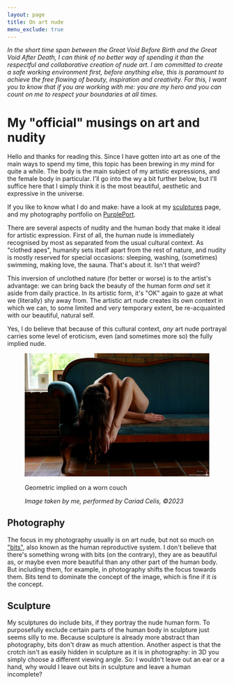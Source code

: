 ```yaml
---
layout: page
title: On art nude
menu_exclude: true
---
```


_In the short time span between the Great Void Before Birth and the Great Void After Death, I can think of no better
way of spending it than the respectful and collaborative creation of nude art. I am committed to create a safe working 
environment first, before anything else, this is paramount to achieve the free flowing of beauty, inspiration and 
creativity. For this, I want you to know that if you are working with me: you are my hero and you can count on me to
respect your boundaries at all times._ 

# My "official" musings on art and nudity

Hello and thanks for reading this. Since I have gotten into art as one of the main ways to spend my time, this topic 
has been brewing in my mind for quite a while. The body is the main subject of my artistic expressions, and the 
female body in particular. I'll go into the wy a bit further below, but I'll suffice here that I simply think it
is the most beautiful, aesthetic and expressive in the universe.

If you like to know what I do and make: have a look at my [sculptures](/pages/sculpture.html) page, and my photography
portfolio on [PurplePort](https://purpleport.com/portfolio/antfield).

There are several aspects of nudity and the human body that make it ideal for artistic expression. First of all, the
human nude is immediately recognised by most as separated from the usual cultural context. As "clothed
apes", humanity sets itself apart from the rest of nature, and nudity is mostly reserved for special occasions:
sleeping, washing, (sometimes) swimming, making love, the sauna. That's about it. Isn't that weird?

This inversion of unclothed nature (for better or worse) is to the artist's advantage: we can bring back the beauty of
the
human form _and_ set it aside from daily practice. In its artistic form, it's "OK" again to gaze at what we (literally)
shy away from. The artistic art nude creates its own context in which we can, to some limited and very temporary extent,
be re-acquainted with our beautiful, natural self.

Yes, I do believe that because of this cultural context, _any_ art nude portrayal carries some level of eroticism, even
(and sometimes more so) the fully implied nude.

<figure>
    <a href="https://purpleport.com/portfolio/antfield/image/7837284/photographer">
        <img alt="Geometric implied on a worn couch" src="/static/img/geometric_implied_on_couch_altered_wm_20pct.jpg" title="Implied"/>
    </a>
    <figcaption>
        <p>Geometric implied on a worn couch</p>
        <p><i>Image taken by me, performed by Cariad Celis, ©2023</i></p>
    </figcaption>
</figure>

## Photography

The focus in my photography usually is on art nude, but not so much on
["bits"](https://en.wikipedia.org/wiki/Human_reproductive_system), also known as the human reproductive system. I don't
believe that there's something wrong with bits (on the contrary), they are as beautiful as, or maybe even more beautiful
than any other part of the human body. But including them, for example, in photography shifts the focus towards them.
Bits tend to dominate the concept of the image, which is fine if it _is_ the concept.

## Sculpture

My sculptures do include bits, if they portray the nude human form. To purposefully exclude certain parts of the human
body in sculpture just seems silly to me. Because sculpture is already more abstract than photography, bits don't draw
as much attention. Another aspect is that the crotch isn't as easily hidden in sculpture as it is in photography: in 3D
you simply choose a different viewing angle. So: I wouldn't leave out an ear or a hand, why would I leave out bits in
sculpture and leave a human incomplete?
